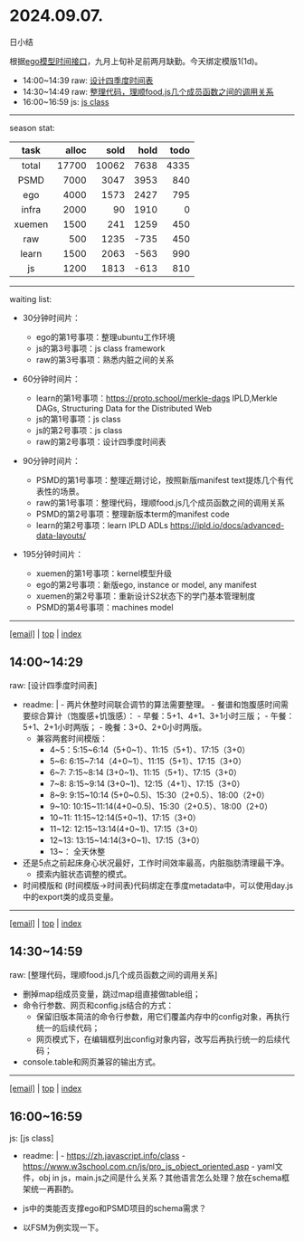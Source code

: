 # 2024.09.07.
日小结

<a id="top"></a>
根据[ego模型时间接口](https://gitee.com/hyg/blog/blob/master/timeflow.md)，九月上旬补足前两月缺勤。今天绑定模版1(1d)。

<a id="index"></a>
- 14:00~14:39	raw: [设计四季度时间表](#20240907140000)
- 14:30~14:49	raw: [整理代码，理顺food.js几个成员函数之间的调用关系](#20240907143000)
- 16:00~16:59	js: [js class](#20240907160000)

---
season stat:

| task | alloc | sold | hold | todo |
| :---: | ---: | ---: | ---: | ---: |
| total | 17700 | 10062 | 7638 | 4335 |
| PSMD | 7000 | 3047 | 3953 | 840 |
| ego | 4000 | 1573 | 2427 | 795 |
| infra | 2000 | 90 | 1910 | 0 |
| xuemen | 1500 | 241 | 1259 | 450 |
| raw | 500 | 1235 | -735 | 450 |
| learn | 1500 | 2063 | -563 | 990 |
| js | 1200 | 1813 | -613 | 810 |

---
waiting list:


- 30分钟时间片：
  - ego的第1号事项：整理ubuntu工作环境
  - js的第3号事项：js class framework
  - raw的第3号事项：熟悉内脏之间的关系

- 60分钟时间片：
  - learn的第1号事项：https://proto.school/merkle-dags IPLD,Merkle DAGs, Structuring Data for the Distributed Web
  - js的第1号事项：js class
  - js的第2号事项：js class
  - raw的第2号事项：设计四季度时间表

- 90分钟时间片：
  - PSMD的第1号事项：整理近期讨论，按照新版manifest text提炼几个有代表性的场景。
  - raw的第1号事项：整理代码，理顺food.js几个成员函数之间的调用关系
  - PSMD的第2号事项：整理新版本term的manifest code
  - learn的第2号事项：learn IPLD ADLs https://ipld.io/docs/advanced-data-layouts/

- 195分钟时间片：
  - xuemen的第1号事项：kernel模型升级
  - ego的第2号事项：新版ego, instance or model, any manifest
  - xuemen的第2号事项：重新设计S2状态下的学门基本管理制度
  - PSMD的第4号事项：machines model

---
<a href="mailto:huangyg@mars22.com?subject=关于2024.09.07.[设计四季度时间表]任务&body=日期: 2024.09.07.%0D%0A序号: 5%0D%0A手稿:../../draft/2024/09/20240907140000.md%0D%0A---请勿修改邮件主题及以上内容 从下一行开始写您的想法---%0D%0A">[email]</a> | [top](#top) | [index](#index)
<a id="20240907140000"></a>
## 14:00~14:29
raw: [设计四季度时间表]

- readme: |
      - 两片休整时间联合调节的算法需要整理。
      - 餐谱和饱腹感时间需要综合算计（饱腹感+饥饿感）：
        - 早餐：5+1、4+1、3+1小时三版；
        - 午餐：5+1、2+1小时两版；
        - 晚餐：3+0、2+0小时两版。
    - 兼容两套时间模版：
        - 4~5：5:15~6:14（5+0~1）、11:15（5+1）、17:15（3+0）
        - 5~6:   6:15~7:14（4+0~1）、11:15（5+1）、17:15（3+0）
        - 6~7:   7:15~8:14  (3+0~1)、11:15（5+1）、17:15（3+0）
        - 7~8:   8:15~9:14  (3+0~1)、12:15（4+1）、17:15（3+0）
        - 8~9:   9:15~10:14 (5+0~0.5)、15:30（2+0.5）、18:00（2+0）
        - 9~10: 10:15~11:14(4+0~0.5)、15:30（2+0.5）、18:00（2+0）
        - 10~11: 11:15~12:14(5+0~1)、17:15（3+0）
        - 11~12: 12:15~13:14(4+0~1)、17:15（3+0）
        - 12~13: 13:15~14:14(3+0~1)、17:15（3+0）
        - 13~： 全天休整
- 还是5点之前起床身心状况最好，工作时间效率最高，内脏脂肪清理最干净。
  - 摸索内脏状态调整的模式。
- 时间模版和 (时间模版->时间表)代码绑定在季度metadata中，可以使用day.js中的export类的成员变量。

---
<a href="mailto:huangyg@mars22.com?subject=关于2024.09.07.[整理代码，理顺food.js几个成员函数之间的调用关系]任务&body=日期: 2024.09.07.%0D%0A序号: 6%0D%0A手稿:../../draft/2024/09/20240907143000.md%0D%0A---请勿修改邮件主题及以上内容 从下一行开始写您的想法---%0D%0A">[email]</a> | [top](#top) | [index](#index)
<a id="20240907143000"></a>
## 14:30~14:59
raw: [整理代码，理顺food.js几个成员函数之间的调用关系]

- 删掉map组成员变量，跳过map组直接做table组；
- 命令行参数、网页和config.js结合的方式：
    - 保留旧版本简洁的命令行参数，用它们覆盖内存中的config对象，再执行统一的后续代码；
    - 网页模式下，在编辑框列出config对象内容，改写后再执行统一的后续代码；
- console.table和网页兼容的输出方式。

---
<a href="mailto:huangyg@mars22.com?subject=关于2024.09.07.[js class]任务&body=日期: 2024.09.07.%0D%0A序号: 8%0D%0A手稿:../../draft/2024/09/20240907160000.md%0D%0A---请勿修改邮件主题及以上内容 从下一行开始写您的想法---%0D%0A">[email]</a> | [top](#top) | [index](#index)
<a id="20240907160000"></a>
## 16:00~16:59
js: [js class]

- readme: |
      - https://zh.javascript.info/class
      - https://www.w3school.com.cn/js/pro_js_object_oriented.asp
      - yaml文件，obj in js，main.js之间是什么关系？其他语言怎么处理？放在schema框架统一再斟酌。

- js中的类能否支撑ego和PSMD项目的schema需求？
- 以FSM为例实现一下。
